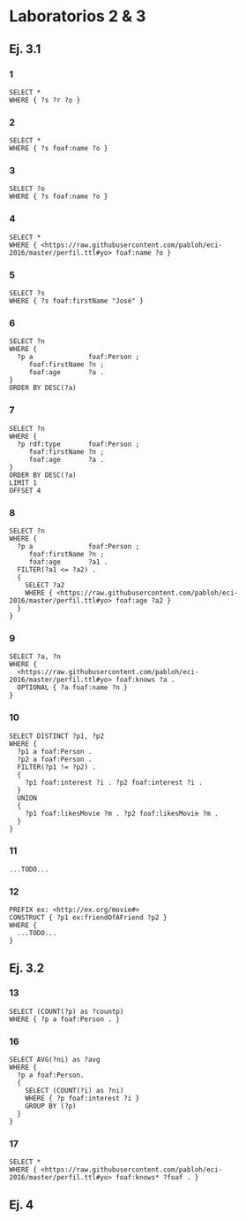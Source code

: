 # Laboratorios 2 & 3

## Ej. 3.1

### 1

```sparql
SELECT *
WHERE { ?s ?r ?o }
```

### 2

```sparql
SELECT *
WHERE { ?s foaf:name ?o }
```

### 3

```sparql
SELECT ?o
WHERE { ?s foaf:name ?o }
```

### 4

```sparql
SELECT *
WHERE { <https://raw.githubusercontent.com/pabloh/eci-2016/master/perfil.ttl#yo> foaf:name ?o }
```

### 5

```sparql
SELECT ?s
WHERE { ?s foaf:firstName "José" }
```

### 6

```sparql
SELECT ?n
WHERE {
  ?p a              foaf:Person ;
     foaf:firstName ?n ;
     foaf:age       ?a .
}
ORDER BY DESC(?a)
```

### 7

```sparql
SELECT ?n
WHERE {
  ?p rdf:type       foaf:Person ;
     foaf:firstName ?n ;
     foaf:age       ?a .
}
ORDER BY DESC(?a)
LIMIT 1
OFFSET 4
```

### 8

```sparql
SELECT ?n
WHERE {
  ?p a              foaf:Person ;
     foaf:firstName ?n ;
     foaf:age       ?a1 .
  FILTER(?a1 <= ?a2) .
  {
    SELECT ?a2
    WHERE { <https://raw.githubusercontent.com/pabloh/eci-2016/master/perfil.ttl#yo> foaf:age ?a2 }
  }
}
```

### 9

```sparql
SELECT ?a, ?n
WHERE {
  <https://raw.githubusercontent.com/pabloh/eci-2016/master/perfil.ttl#yo> foaf:knows ?a .
  OPTIONAL { ?a foaf:name ?n }
}
```

### 10

```sparql
SELECT DISTINCT ?p1, ?p2
WHERE {
  ?p1 a foaf:Person .
  ?p2 a foaf:Person .
  FILTER(?p1 != ?p2) .
  {
    ?p1 foaf:interest ?i . ?p2 foaf:interest ?i .
  }
  UNION
  {
    ?p1 foaf:likesMovie ?m . ?p2 foaf:likesMovie ?m .
  }
}
```
### 11

```sparql
...TODO...
```

### 12

```sparql
PREFIX ex: <http://ex.org/movie#>
CONSTRUCT { ?p1 ex:friendOfAFriend ?p2 }
WHERE {  
  ...TODO...
}
```

## Ej. 3.2

### 13

```sparql
SELECT (COUNT(?p) as ?countp)
WHERE { ?p a foaf:Person . }
```

### 16

```sparql
SELECT AVG(?ni) as ?avg
WHERE {
  ?p a foaf:Person.
  {
    SELECT (COUNT(?i) as ?ni)
    WHERE { ?p foaf:interest ?i }
    GROUP BY (?p)
  }
}
```

### 17

```sparql
SELECT * 
WHERE { <https://raw.githubusercontent.com/pabloh/eci-2016/master/perfil.ttl#yo> foaf:knows* ?foaf . }
```

## Ej. 4

